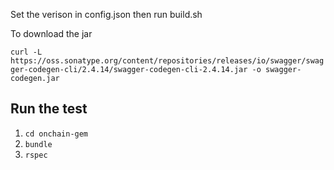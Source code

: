 Set the verison in config.json then run build.sh

To download the jar

`curl -L https://oss.sonatype.org/content/repositories/releases/io/swagger/swagger-codegen-cli/2.4.14/swagger-codegen-cli-2.4.14.jar -o swagger-codegen.jar`

## Run the test

1. `cd onchain-gem`
1. `bundle`
1. `rspec`